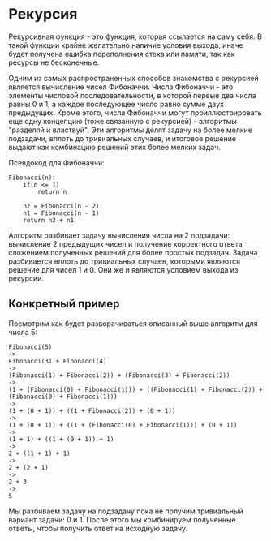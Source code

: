 ﻿# Рекурсия
Рекурсивная функция - это функция, которая ссылается на саму себя. В такой функции крайне желательно наличие условия выхода, иначе будет получена ошибка переполнения стека или памяти, так как ресурсы не бесконечные.

Одним из самых распространенных способов знакомства с рекурсией является вычисление чисел Фибоначчи. Числа Фибоначчи - это элементы числовой последовательности, в которой первые два числа равны 0 и 1, а каждое последующее число равно сумме двух предыдущих. Кроме этого, числа Фибоначчи могут проиллюстрировать еще одну концепцию (тоже связанную с рекурсией) - алгоритмы "разделяй и властвуй". Эти 
алгоритмы делят задачу на более мелкие подзадачи, вплоть до тривиальных случаев, и итоговое решение выдают как комбинацию решений этих более мелких задач.

Псевдокод для Фибоначчи:
```
Fibonacci(n):
    if(n <= 1)
        return n

    n2 = Fibonacci(n - 2)
    n1 = Fibonacci(n - 1)
    return n2 + n1
```
Алгоритм разбивает задачу вычисления числа на 2 подзадачи: вычисление 2 предыдущих чисел и получение корректного ответа сложением полученных решений для более простых подзадач. Задача разбивается вплоть до тривиальных случаев, которыми являются решение для чисел 1 и 0. Они же и являются условием выхода из рекурсии.
## Конкретный пример
Посмотрим как будет разворачиваться описанный выше алгоритм для числа 5:
```
Fibonacci(5)
->
Fibonacci(3) + Fibonacci(4)
->
(Fibonacci(1) + Fibonacci(2)) + (Fibonacci(3) + Fibonacci(2))
->
(1 + (Fibonacci(0) + Fibonacci(1))) + ((Fibonacci(1) + Fibonacci(2)) + (Fibonacci(0) + Fibonacci(1)))
->
(1 + (0 + 1)) + ((1 + Fibonacci(2)) + (0 + 1))
->
(1 + (0 + 1)) + ((1 + (Fibonacci(0) + Fibonacci(1))) + (0 + 1))
->
(1 + 1) + ((1 + (0 + 1)) + 1)
->
2 + ((1 + 1) + 1)
->
2 + (2 + 1)
->
2 + 3
->
5
```
Мы разбиваем задачу на подзадачу пока не получим тривиальный вариант задачи: 0 и 1. После этого мы комбинируем полученные ответы, чтобы получить ответ на исходную задачу.